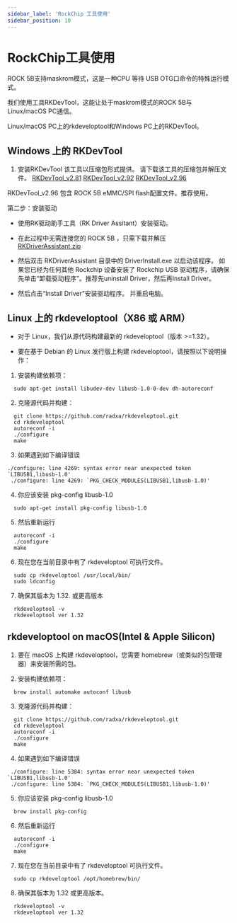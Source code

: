 ```yaml
---
sidebar_label: 'RockChip 工具使用'
sidebar_position: 10
---
```


# RockChip工具使用

ROCK 5B支持maskrom模式，这是一种CPU 等待 USB OTG口命令的特殊运行模式。 

我们使用工具RKDevTool，这能让处于maskrom模式的ROCK 5B与 Linux/macOS PC通信。

Linux/macOS PC上的rkdeveloptool和Windows PC上的RKDevTool。

## Windows 上的 RKDevTool

1. 安装RKDevTool
该工具以压缩包形式提供。 请下载该工具的压缩包并解压文件。
[RKDevTool_v2.81](https://dl.radxa.com/tools/windows/RKDevTool_Release_v2.81.zip)
[RKDevTool_v2.92](https://dl.radxa.com/tools/windows/windows_RKDevTool_Release_v2.92.zip)
[RKDevTool_v2.96](https://dl.radxa.com/tools/windows/RKDevTool_Release_v2.96-20221121.rar)

RKDevTool_v2.96 包含 ROCK 5B eMMC/SPI flash配置文件。推荐使用。


第二步：安装驱动

- 使用RK驱动助手工具（RK Driver Assitant）安装驱动。

- 在此过程中无需连接您的 ROCK 5B ，只需下载并解压 [RKDriverAssistant.zip](https://dl.radxa.com/tools/windows/DriverAssitant_v5.0.zip)

- 然后双击 RKDriverAssistant 目录中的 DriverInstall.exe 以启动该程序。 如果您已经为任何其他 Rockchip 设备安装了 Rockchip USB 驱动程序，请确保先单击“卸载驱动程序”。推荐先uninstall Driver，然后再Install Driver。

- 然后点击“Install Driver”安装驱动程序。 并重启电脑。

## Linux 上的 rkdeveloptool（X86 或 ARM）

- 对于 Linux，我们从源代码构建最新的 rkdeveloptool（版本 >=1.32）。

- 要在基于 Debian 的 Linux 发行版上构建 rkdeveloptool，请按照以下说明操作：

1. 安装构建依赖项：
```
  sudo apt-get install libudev-dev libusb-1.0-0-dev dh-autoreconf
```

2. 克隆源代码并构建：
```
  git clone https://github.com/radxa/rkdeveloptool.git
  cd rkdeveloptool
  autoreconf -i
  ./configure
  make
```

3. 如果遇到如下编译错误
```
./configure: line 4269: syntax error near unexpected token `LIBUSB1,libusb-1.0'
 ./configure: line 4269: `PKG_CHECK_MODULES(LIBUSB1,libusb-1.0)'
```

4. 你应该安装 pkg-config libusb-1.0
```
  sudo apt-get install pkg-config libusb-1.0
```

5. 然后重新运行
```
  autoreconf -i
  ./configure
  make
```

6. 现在您在当前目录中有了 rkdeveloptool 可执行文件。
```
  sudo cp rkdeveloptool /usr/local/bin/
  sudo ldconfig
```

7. 确保其版本为 1.32. 或更高版本
```
  rkdeveloptool -v
  rkdeveloptool ver 1.32
```

## rkdeveloptool on macOS(Intel & Apple Silicon)

1. 要在 macOS 上构建 rkdeveloptool，您需要 homebrew（或类似的包管理器）来安装所需的包。

2. 安装构建依赖项：
```
  brew install automake autoconf libusb
```

3. 克隆源代码并构建：
```
  git clone https://github.com/radxa/rkdeveloptool.git
  cd rkdeveloptool
  autoreconf -i
  ./configure
  make
```
4. 如果遇到如下编译错误
```
 ./configure: line 5384: syntax error near unexpected token `LIBUSB1,libusb-1.0'
 ./configure: line 5384: `PKG_CHECK_MODULES(LIBUSB1,libusb-1.0)'
```

5. 你应该安装 pkg-config libusb-1.0
```
  brew install pkg-config
```

6. 然后重新运行
```
  autoreconf -i
  ./configure
  make
```

7. 现在您在当前目录中有了 rkdeveloptool 可执行文件。
```
  sudo cp rkdeveloptool /opt/homebrew/bin/
```

8. 确保其版本为 1.32 或更高版本。
```
  rkdeveloptool -v
  rkdeveloptool ver 1.32
```
